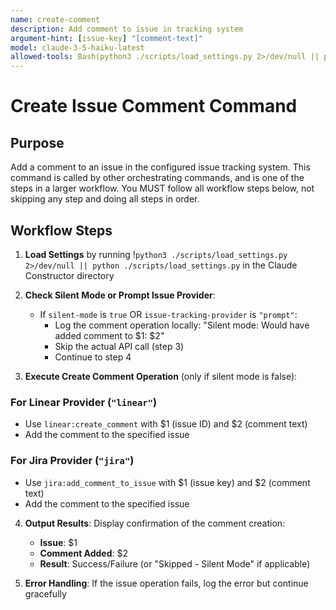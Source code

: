 ```yaml
---
name: create-comment
description: Add comment to issue in tracking system
argument-hint: [issue-key] "[comment-text]"
model: claude-3-5-haiku-latest
allowed-tools: Bash(python3 ./scripts/load_settings.py 2>/dev/null || python ./scripts/load_settings.py)
---
```


# Create Issue Comment Command

## Purpose

Add a comment to an issue in the configured issue tracking system.
This command is called by other orchestrating commands, and is one of the steps in a larger workflow.
You MUST follow all workflow steps below, not skipping any step and doing all steps in order.

## Workflow Steps

1. **Load Settings** by running !`python3 ./scripts/load_settings.py 2>/dev/null || python ./scripts/load_settings.py` in the Claude Constructor directory

2. **Check Silent Mode or Prompt Issue Provider**:
   - If `silent-mode` is `true` OR `issue-tracking-provider` is `"prompt"`:
     - Log the comment operation locally: "Silent mode: Would have added comment to $1: $2"
     - Skip the actual API call (step 3)
     - Continue to step 4

3. **Execute Create Comment Operation** (only if silent mode is false):

### For Linear Provider (`"linear"`)
- Use `linear:create_comment` with $1 (issue ID) and $2 (comment text)
- Add the comment to the specified issue

### For Jira Provider (`"jira"`)
- Use `jira:add_comment_to_issue` with $1 (issue key) and $2 (comment text)
- Add the comment to the specified issue

4. **Output Results**: Display confirmation of the comment creation:
   - **Issue**: $1
   - **Comment Added**: $2
   - **Result**: Success/Failure (or "Skipped - Silent Mode" if applicable)

5. **Error Handling**: If the issue operation fails, log the error but continue gracefully
